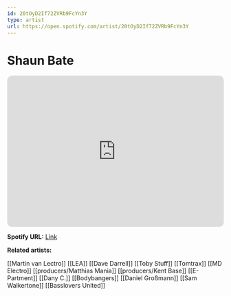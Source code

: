 ```yaml
---
id: 20tOyD2If72ZVRb9FcYn3Y
type: artist
url: https://open.spotify.com/artist/20tOyD2If72ZVRb9FcYn3Y
---
```

# Shaun Bate

<iframe style="border-radius:12px" src="https://open.spotify.com/embed/artist/20tOyD2If72ZVRb9FcYn3Y" width="100%" height="352" frameBorder="0" allowfullscreen="" allow="autoplay; clipboard-write; encrypted-media; fullscreen; picture-in-picture" loading="lazy"></iframe>

**Spotify URL:** [Link](https://open.spotify.com/artist/20tOyD2If72ZVRb9FcYn3Y)

**Related artists:**

[[Martin van Lectro]]
[[LEA]]
[[Dave Darrell]]
[[Toby Stuff]]
[[Tomtrax]]
[[MD Electro]]
[[producers/Matthias Mania]]
[[producers/Kent Base]]
[[E-Partment]]
[[Dany C.]]
[[Bodybangers]]
[[Daniel Großmann]]
[[Sam Walkertone]]
[[Basslovers United]]
